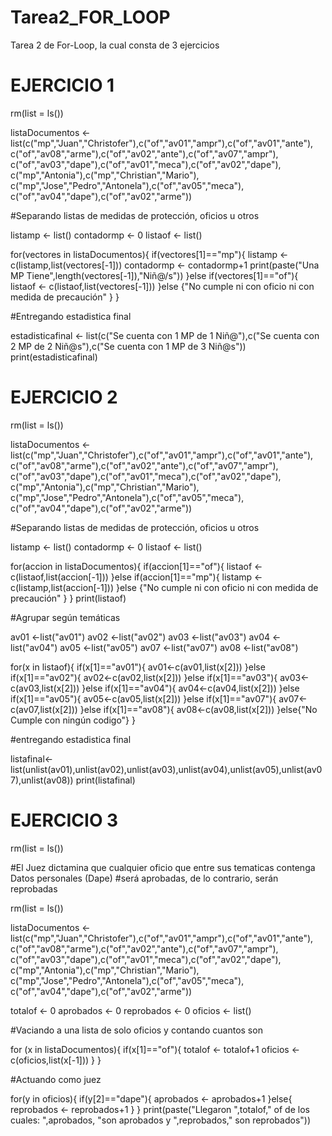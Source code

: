 # Tarea2_FOR_LOOP

Tarea 2 de For-Loop, la cual consta de 3 ejercicios



# EJERCICIO 1 

rm(list = ls())

listaDocumentos <- list(c("mp","Juan","Christofer"),c("of","av01","ampr"),c("of","av01","ante"),
                        c("of","av08","arme"),c("of","av02","ante"),c("of","av07","ampr"),
                        c("of","av03","dape"),c("of","av01","meca"),c("of","av02","dape"),
                        c("mp","Antonia"),c("mp","Christian","Mario"),
                        c("mp","Jose","Pedro","Antonela"),c("of","av05","meca"),
                        c("of","av04","dape"),c("of","av02","arme"))


#Separando listas de medidas de protección, oficios u otros

listamp <- list()
contadormp  <- 0
listaof <- list()


for(vectores in listaDocumentos){
  if(vectores[1]=="mp"){
    listamp <- c(listamp,list(vectores[-1]))
    contadormp <- contadormp+1
    print(paste("Una MP Tiene",length(vectores[-1]),"Niñ@/s"))
  }else if(vectores[1]=="of"){
    listaof <- c(listaof,list(vectores[-1]))
  }else {"No cumple ni con oficio ni con medida de precaución"
  }
}

#Entregando estadistica final

estadisticafinal <- list(c("Se cuenta con 1 MP de 1 Niñ@"),c("Se cuenta con 2 MP de 2 Niñ@s"),c("Se cuenta con 1 MP de 3 Niñ@s"))
print(estadisticafinal)



# EJERCICIO 2

rm(list = ls())

listaDocumentos <- list(c("mp","Juan","Christofer"),c("of","av01","ampr"),c("of","av01","ante"),
                        c("of","av08","arme"),c("of","av02","ante"),c("of","av07","ampr"),
                        c("of","av03","dape"),c("of","av01","meca"),c("of","av02","dape"),
                        c("mp","Antonia"),c("mp","Christian","Mario"),
                        c("mp","Jose","Pedro","Antonela"),c("of","av05","meca"),
                        c("of","av04","dape"),c("of","av02","arme"))

#Separando listas de medidas de protección, oficios u otros

listamp <- list()
contadormp  <- 0
listaof <- list()



for(accion in listaDocumentos){
  if(accion[1]=="of"){
    listaof <- c(listaof,list(accion[-1]))
  }else if(accion[1]=="mp"){
    listamp <- c(listamp,list(accion[-1]))
  }else {"No cumple ni con oficio ni con medida de precaución"
  }
}
print(listaof)


#Agrupar según temáticas 

av01 <-list("av01")
av02 <-list("av02")
av03 <-list("av03")
av04 <-list("av04")
av05 <-list("av05")
av07 <-list("av07")
av08 <-list("av08")


for(x in listaof){
  if(x[1]=="av01"){
    av01<-c(av01,list(x[2]))
  }else if(x[1]=="av02"){
    av02<-c(av02,list(x[2]))
  }else if(x[1]=="av03"){
    av03<-c(av03,list(x[2]))
  }else if(x[1]=="av04"){
    av04<-c(av04,list(x[2]))
  }else if(x[1]=="av05"){
    av05<-c(av05,list(x[2]))
  }else if(x[1]=="av07"){
    av07<-c(av07,list(x[2]))
  }else if(x[1]=="av08"){
    av08<-c(av08,list(x[2]))
  }else{"No Cumple con ningún codigo"}
}

#entregando estadistica final

listafinal<-list(unlist(av01),unlist(av02),unlist(av03),unlist(av04),unlist(av05),unlist(av07),unlist(av08))
print(listafinal)



# EJERCICIO 3

rm(list = ls())

#El Juez dictamina que cualquier oficio que entre sus tematicas contenga Datos personales (Dape)
#será aprobadas, de lo contrario, serán reprobadas

rm(list = ls())

listaDocumentos <- list(c("mp","Juan","Christofer"),c("of","av01","ampr"),c("of","av01","ante"),
                        c("of","av08","arme"),c("of","av02","ante"),c("of","av07","ampr"),
                        c("of","av03","dape"),c("of","av01","meca"),c("of","av02","dape"),
                        c("mp","Antonia"),c("mp","Christian","Mario"),
                        c("mp","Jose","Pedro","Antonela"),c("of","av05","meca"),
                        c("of","av04","dape"),c("of","av02","arme"))

totalof <- 0
aprobados  <- 0
reprobados  <- 0
oficios <- list()

#Vaciando a una lista de solo oficios y contando cuantos son

for (x in listaDocumentos){
  if(x[1]=="of"){
    totalof <- totalof+1
    oficios <-c(oficios,list(x[-1]))
  }
}

#Actuando como juez

for(y in oficios){
  if(y[2]=="dape"){
    aprobados <- aprobados+1
  }else{
    reprobados <- reprobados+1
  }
}
print(paste("Llegaron ",totalof," of de los cuales: ",aprobados, "son aprobados y ",reprobados," son reprobados"))

